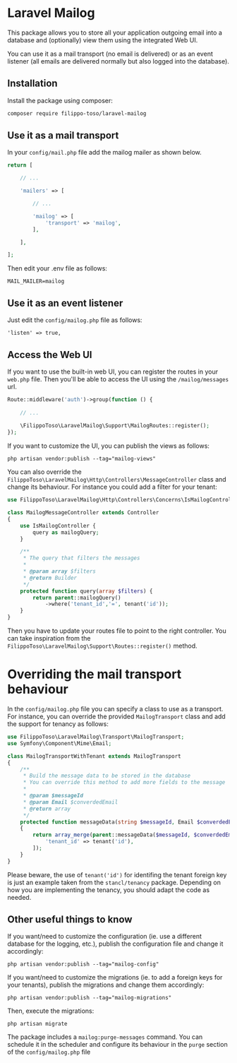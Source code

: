 # Laravel Mailog

This package allows you to store all your application outgoing email into a database and (optionally) view them using the integrated Web UI.

You can use it as a mail transport (no email is delivered) or as an event listener (all emails are delivered normally but also logged into the database).

## Installation

Install the package using composer:

``` bash
composer require filippo-toso/laravel-mailog
```

## Use it as a mail transport

In your `config/mail.php` file add the mailog mailer as shown below.

```php
return [

    // ...

    'mailers' => [

        // ...

        'mailog' => [
            'transport' => 'mailog',
        ],

    ],

];
```

Then edit your .env file as follows:

```
MAIL_MAILER=mailog
```

## Use it as an event listener

Just edit the `config/mailog.php` file as follows:

```
'listen' => true,
```

## Access the Web UI

If you want to use the built-in web UI, you can register the routes in your `web.php` file.
Then you'll be able to access the UI using the `/mailog/messages` url.

```php
Route::middleware('auth')->group(function () {
    
    // ...
    
    \FilippoToso\LaravelMailog\Support\MailogRoutes::register();
});
```

If you want to customize the UI, you can publish the views as follows: 

```
php artisan vendor:publish --tag="mailog-views"
```

You can also override the `FilippoToso\LaravelMailog\Http\Controllers\MessageController` class and change its behaviour. For instance you could add a filter for your tenant:

```php
use FilippoToso\LaravelMailog\Http\Controllers\Concerns\IsMailogController;

class MailogMessageController extends Controller
{
    use IsMailogController {
        query as mailogQuery;
    }

    /**
     * The query that filters the messages
     *
     * @param array $filters
     * @return Builder
     */
    protected function query(array $filters) {
        return parent::mailogQuery()
            ->where('tenant_id','=', tenant('id'));
    }
}
```

Then you have to update your routes file to point to the right controller. 
You can take inspiration from the `FilippoToso\LaravelMailog\Support\Routes::register()` method.

# Overriding the mail transport behaviour

In the `config/mailog.php` file you can specify a class to use as a transport. For instance, you can override the provided `MailogTransport` class and add the support for tenancy as follows:

```php
use FilippoToso\LaravelMailog\Transport\MailogTransport;
use Symfony\Component\Mime\Email;

class MailogTransportWithTenant extends MailogTransport 
{
    /**
     * Build the message data to be stored in the database
     * You can override this method to add more fields to the message
     *
     * @param $messageId
     * @param Email $converdedEmail
     * @return array
     */
    protected function messageData(string $messageId, Email $converdedEmail)
    {
        return array_merge(parent::messageData($messageId, $converdedEmail),[
            'tenant_id' => tenant('id'),
        ]);
    }
}
```

Please beware, the use of `tenant('id')` for identifing the tenant foreign key is just an example taken from the `stancl/tenancy` package. Depending on how you are implementing the tenancy, you should adapt the code as needed.

## Other useful things to know

If you want/need to customize the configuration (ie. use a different database for the logging, etc.), publish the configuration file and change it accordingly:

```
php artisan vendor:publish --tag="mailog-config"
```

If you want/need to customize the migrations (ie. to add a foreign keys for your tenants), publish the migrations and change them accordingly:

```
php artisan vendor:publish --tag="mailog-migrations"
```

Then, execute the migrations:

```
php artisan migrate
```

The package includes a `mailog:purge-messages` command. You can schedule it in the scheduler and configure its behaviour in the `purge` section of the `config/mailog.php` file